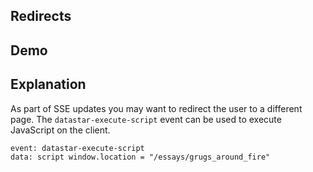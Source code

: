 ## Redirects

## Demo

<div id="update" data-on-load="$get('/examples/redirects/data')">
</div>

## Explanation

As part of SSE updates you may want to redirect the user to a different page. The `datastar-execute-script` event can be used to execute JavaScript on the client.

```html
event: datastar-execute-script
data: script window.location = "/essays/grugs_around_fire"
```
